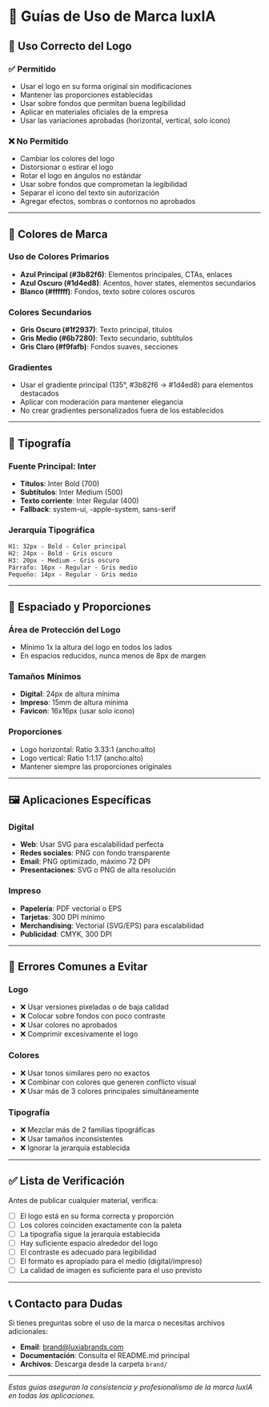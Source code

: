# 📐 Guías de Uso de Marca luxIA

## 🎯 **Uso Correcto del Logo**

### ✅ **Permitido**
- Usar el logo en su forma original sin modificaciones
- Mantener las proporciones establecidas
- Usar sobre fondos que permitan buena legibilidad
- Aplicar en materiales oficiales de la empresa
- Usar las variaciones aprobadas (horizontal, vertical, solo icono)

### ❌ **No Permitido**
- Cambiar los colores del logo
- Distorsionar o estirar el logo
- Rotar el logo en ángulos no estándar
- Usar sobre fondos que comprometan la legibilidad
- Separar el icono del texto sin autorización
- Agregar efectos, sombras o contornos no aprobados

---

## 🎨 **Colores de Marca**

### **Uso de Colores Primarios**
- **Azul Principal (#3b82f6)**: Elementos principales, CTAs, enlaces
- **Azul Oscuro (#1d4ed8)**: Acentos, hover states, elementos secundarios
- **Blanco (#ffffff)**: Fondos, texto sobre colores oscuros

### **Colores Secundarios**
- **Gris Oscuro (#1f2937)**: Texto principal, títulos
- **Gris Medio (#6b7280)**: Texto secundario, subtítulos
- **Gris Claro (#f9fafb)**: Fondos suaves, secciones

### **Gradientes**
- Usar el gradiente principal (135°, #3b82f6 → #1d4ed8) para elementos destacados
- Aplicar con moderación para mantener elegancia
- No crear gradientes personalizados fuera de los establecidos

---

## 📝 **Tipografía**

### **Fuente Principal: Inter**
- **Títulos**: Inter Bold (700)
- **Subtítulos**: Inter Medium (500)
- **Texto corriente**: Inter Regular (400)
- **Fallback**: system-ui, -apple-system, sans-serif

### **Jerarquía Tipográfica**
```
H1: 32px - Bold - Color principal
H2: 24px - Bold - Gris oscuro
H3: 20px - Medium - Gris oscuro
Párrafo: 16px - Regular - Gris medio
Pequeño: 14px - Regular - Gris medio
```

---

## 📏 **Espaciado y Proporciones**

### **Área de Protección del Logo**
- Mínimo 1x la altura del logo en todos los lados
- En espacios reducidos, nunca menos de 8px de margen

### **Tamaños Mínimos**
- **Digital**: 24px de altura mínima
- **Impreso**: 15mm de altura mínima
- **Favicon**: 16x16px (usar solo icono)

### **Proporciones**
- Logo horizontal: Ratio 3.33:1 (ancho:alto)
- Logo vertical: Ratio 1:1.17 (ancho:alto)
- Mantener siempre las proporciones originales

---

## 🖼️ **Aplicaciones Específicas**

### **Digital**
- **Web**: Usar SVG para escalabilidad perfecta
- **Redes sociales**: PNG con fondo transparente
- **Email**: PNG optimizado, máximo 72 DPI
- **Presentaciones**: SVG o PNG de alta resolución

### **Impreso**
- **Papelería**: PDF vectorial o EPS
- **Tarjetas**: 300 DPI mínimo
- **Merchandising**: Vectorial (SVG/EPS) para escalabilidad
- **Publicidad**: CMYK, 300 DPI

---

## 🚫 **Errores Comunes a Evitar**

### **Logo**
- ❌ Usar versiones pixeladas o de baja calidad
- ❌ Colocar sobre fondos con poco contraste
- ❌ Usar colores no aprobados
- ❌ Comprimir excesivamente el logo

### **Colores**
- ❌ Usar tonos similares pero no exactos
- ❌ Combinar con colores que generen conflicto visual
- ❌ Usar más de 3 colores principales simultáneamente

### **Tipografía**
- ❌ Mezclar más de 2 familias tipográficas
- ❌ Usar tamaños inconsistentes
- ❌ Ignorar la jerarquía establecida

---

## ✅ **Lista de Verificación**

Antes de publicar cualquier material, verifica:

- [ ] El logo está en su forma correcta y proporción
- [ ] Los colores coinciden exactamente con la paleta
- [ ] La tipografía sigue la jerarquía establecida
- [ ] Hay suficiente espacio alrededor del logo
- [ ] El contraste es adecuado para legibilidad
- [ ] El formato es apropiado para el medio (digital/impreso)
- [ ] La calidad de imagen es suficiente para el uso previsto

---

## 📞 **Contacto para Dudas**

Si tienes preguntas sobre el uso de la marca o necesitas archivos adicionales:

- **Email**: brand@luxiabrands.com
- **Documentación**: Consulta el README.md principal
- **Archivos**: Descarga desde la carpeta `brand/`

---

*Estas guías aseguran la consistencia y profesionalismo de la marca luxIA en todas las aplicaciones.* 